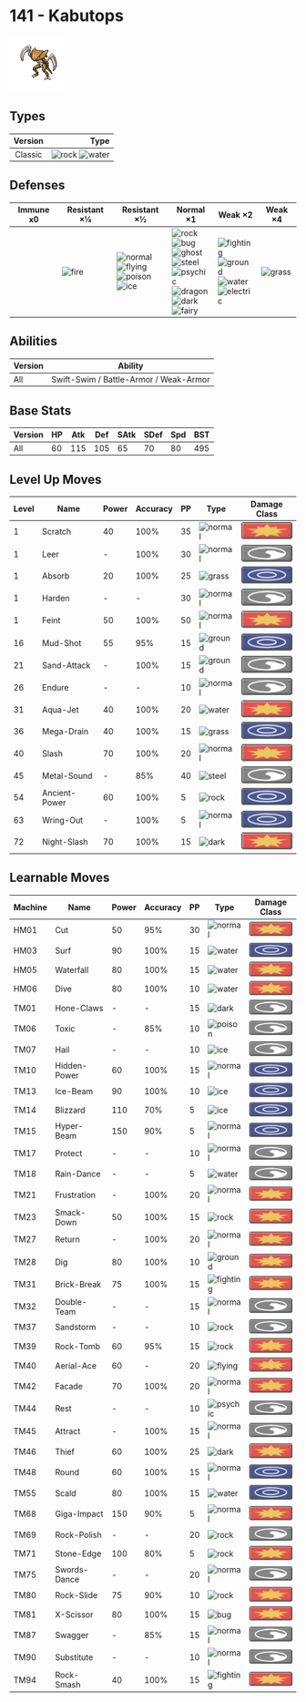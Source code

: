 # 141 - Kabutops

![kabutops](../img/pokemon/141.png)

## Types

| Version | Type                                                            |
| :-----: | --------------------------------------------------------------: |
| Classic | ![rock](../img/types/rock.png) ![water](../img/types/water.png) |

## Defenses

| Immune x0 | Resistant ×¼                   | Resistant ×½                                                                                                                                      | Normal ×1                                                                                                                                                                                                                                                                                         | Weak ×2                                                                                                                                                       | Weak ×4                          |
| --------- | ------------------------------ | ------------------------------------------------------------------------------------------------------------------------------------------------- | ------------------------------------------------------------------------------------------------------------------------------------------------------------------------------------------------------------------------------------------------------------------------------------------------- | ------------------------------------------------------------------------------------------------------------------------------------------------------------- | -------------------------------- |
|           | ![fire](../img/types/fire.png) | ![normal](../img/types/normal.png)<br/>![flying](../img/types/flying.png)<br/>![poison](../img/types/poison.png)<br/>![ice](../img/types/ice.png) | ![rock](../img/types/rock.png)<br/>![bug](../img/types/bug.png)<br/>![ghost](../img/types/ghost.png)<br/>![steel](../img/types/steel.png)<br/>![psychic](../img/types/psychic.png)<br/>![dragon](../img/types/dragon.png)<br/>![dark](../img/types/dark.png)<br/>![fairy](../img/types/fairy.png) | ![fighting](../img/types/fighting.png)<br/>![ground](../img/types/ground.png)<br/>![water](../img/types/water.png)<br/>![electric](../img/types/electric.png) | ![grass](../img/types/grass.png) |

## Abilities

| Version | Ability                                |
| ------- | -------------------------------------- |
| All     | Swift-Swim / Battle-Armor / Weak-Armor |

## Base Stats

| Version | HP | Atk | Def | SAtk | SDef | Spd | BST |
| ------- | -- | --- | --- | ---- | ---- | --- | --- |
| All     | 60 | 115 | 105 | 65   | 70   | 80  | 495 |

## Level Up Moves

| Level | Name          | Power | Accuracy | PP | Type                               | Damage Class                           |
| ----- | ------------- | ----- | -------- | -- | ---------------------------------- | -------------------------------------- |
| 1     | Scratch       | 40    | 100%     | 35 | ![normal](../img/types/normal.png) | ![physical](../img/types/physical.png) |
| 1     | Leer          | -     | 100%     | 30 | ![normal](../img/types/normal.png) | ![status](../img/types/status.png)     |
| 1     | Absorb        | 20    | 100%     | 25 | ![grass](../img/types/grass.png)   | ![special](../img/types/special.png)   |
| 1     | Harden        | -     | -        | 30 | ![normal](../img/types/normal.png) | ![status](../img/types/status.png)     |
| 1     | Feint         | 50    | 100%     | 50 | ![normal](../img/types/normal.png) | ![physical](../img/types/physical.png) |
| 16    | Mud-Shot      | 55    | 95%      | 15 | ![ground](../img/types/ground.png) | ![special](../img/types/special.png)   |
| 21    | Sand-Attack   | -     | 100%     | 15 | ![ground](../img/types/ground.png) | ![status](../img/types/status.png)     |
| 26    | Endure        | -     | -        | 10 | ![normal](../img/types/normal.png) | ![status](../img/types/status.png)     |
| 31    | Aqua-Jet      | 40    | 100%     | 20 | ![water](../img/types/water.png)   | ![physical](../img/types/physical.png) |
| 36    | Mega-Drain    | 40    | 100%     | 15 | ![grass](../img/types/grass.png)   | ![special](../img/types/special.png)   |
| 40    | Slash         | 70    | 100%     | 20 | ![normal](../img/types/normal.png) | ![physical](../img/types/physical.png) |
| 45    | Metal-Sound   | -     | 85%      | 40 | ![steel](../img/types/steel.png)   | ![status](../img/types/status.png)     |
| 54    | Ancient-Power | 60    | 100%     | 5  | ![rock](../img/types/rock.png)     | ![special](../img/types/special.png)   |
| 63    | Wring-Out     | -     | 100%     | 5  | ![normal](../img/types/normal.png) | ![special](../img/types/special.png)   |
| 72    | Night-Slash   | 70    | 100%     | 15 | ![dark](../img/types/dark.png)     | ![physical](../img/types/physical.png) |

## Learnable Moves

| Machine | Name         | Power | Accuracy | PP | Type                                   | Damage Class                           |
| ------- | ------------ | ----- | -------- | -- | -------------------------------------- | -------------------------------------- |
| HM01    | Cut          | 50    | 95%      | 30 | ![normal](../img/types/normal.png)     | ![physical](../img/types/physical.png) |
| HM03    | Surf         | 90    | 100%     | 15 | ![water](../img/types/water.png)       | ![special](../img/types/special.png)   |
| HM05    | Waterfall    | 80    | 100%     | 15 | ![water](../img/types/water.png)       | ![physical](../img/types/physical.png) |
| HM06    | Dive         | 80    | 100%     | 10 | ![water](../img/types/water.png)       | ![physical](../img/types/physical.png) |
| TM01    | Hone-Claws   | -     | -        | 15 | ![dark](../img/types/dark.png)         | ![status](../img/types/status.png)     |
| TM06    | Toxic        | -     | 85%      | 10 | ![poison](../img/types/poison.png)     | ![status](../img/types/status.png)     |
| TM07    | Hail         | -     | -        | 10 | ![ice](../img/types/ice.png)           | ![status](../img/types/status.png)     |
| TM10    | Hidden-Power | 60    | 100%     | 15 | ![normal](../img/types/normal.png)     | ![special](../img/types/special.png)   |
| TM13    | Ice-Beam     | 90    | 100%     | 10 | ![ice](../img/types/ice.png)           | ![special](../img/types/special.png)   |
| TM14    | Blizzard     | 110   | 70%      | 5  | ![ice](../img/types/ice.png)           | ![special](../img/types/special.png)   |
| TM15    | Hyper-Beam   | 150   | 90%      | 5  | ![normal](../img/types/normal.png)     | ![special](../img/types/special.png)   |
| TM17    | Protect      | -     | -        | 10 | ![normal](../img/types/normal.png)     | ![status](../img/types/status.png)     |
| TM18    | Rain-Dance   | -     | -        | 5  | ![water](../img/types/water.png)       | ![status](../img/types/status.png)     |
| TM21    | Frustration  | -     | 100%     | 20 | ![normal](../img/types/normal.png)     | ![physical](../img/types/physical.png) |
| TM23    | Smack-Down   | 50    | 100%     | 15 | ![rock](../img/types/rock.png)         | ![physical](../img/types/physical.png) |
| TM27    | Return       | -     | 100%     | 20 | ![normal](../img/types/normal.png)     | ![physical](../img/types/physical.png) |
| TM28    | Dig          | 80    | 100%     | 10 | ![ground](../img/types/ground.png)     | ![physical](../img/types/physical.png) |
| TM31    | Brick-Break  | 75    | 100%     | 15 | ![fighting](../img/types/fighting.png) | ![physical](../img/types/physical.png) |
| TM32    | Double-Team  | -     | -        | 15 | ![normal](../img/types/normal.png)     | ![status](../img/types/status.png)     |
| TM37    | Sandstorm    | -     | -        | 10 | ![rock](../img/types/rock.png)         | ![status](../img/types/status.png)     |
| TM39    | Rock-Tomb    | 60    | 95%      | 15 | ![rock](../img/types/rock.png)         | ![physical](../img/types/physical.png) |
| TM40    | Aerial-Ace   | 60    | -        | 20 | ![flying](../img/types/flying.png)     | ![physical](../img/types/physical.png) |
| TM42    | Facade       | 70    | 100%     | 20 | ![normal](../img/types/normal.png)     | ![physical](../img/types/physical.png) |
| TM44    | Rest         | -     | -        | 10 | ![psychic](../img/types/psychic.png)   | ![status](../img/types/status.png)     |
| TM45    | Attract      | -     | 100%     | 15 | ![normal](../img/types/normal.png)     | ![status](../img/types/status.png)     |
| TM46    | Thief        | 60    | 100%     | 25 | ![dark](../img/types/dark.png)         | ![physical](../img/types/physical.png) |
| TM48    | Round        | 60    | 100%     | 15 | ![normal](../img/types/normal.png)     | ![special](../img/types/special.png)   |
| TM55    | Scald        | 80    | 100%     | 15 | ![water](../img/types/water.png)       | ![special](../img/types/special.png)   |
| TM68    | Giga-Impact  | 150   | 90%      | 5  | ![normal](../img/types/normal.png)     | ![physical](../img/types/physical.png) |
| TM69    | Rock-Polish  | -     | -        | 20 | ![rock](../img/types/rock.png)         | ![status](../img/types/status.png)     |
| TM71    | Stone-Edge   | 100   | 80%      | 5  | ![rock](../img/types/rock.png)         | ![physical](../img/types/physical.png) |
| TM75    | Swords-Dance | -     | -        | 20 | ![normal](../img/types/normal.png)     | ![status](../img/types/status.png)     |
| TM80    | Rock-Slide   | 75    | 90%      | 10 | ![rock](../img/types/rock.png)         | ![physical](../img/types/physical.png) |
| TM81    | X-Scissor    | 80    | 100%     | 15 | ![bug](../img/types/bug.png)           | ![physical](../img/types/physical.png) |
| TM87    | Swagger      | -     | 85%      | 15 | ![normal](../img/types/normal.png)     | ![status](../img/types/status.png)     |
| TM90    | Substitute   | -     | -        | 10 | ![normal](../img/types/normal.png)     | ![status](../img/types/status.png)     |
| TM94    | Rock-Smash   | 40    | 100%     | 15 | ![fighting](../img/types/fighting.png) | ![physical](../img/types/physical.png) |